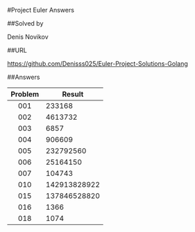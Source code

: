 #Project Euler Answers

##Solved by

Denis Novikov

##URL

https://github.com/Denisss025/Euler-Project-Solutions-Golang

##Answers

| Problem | Result |
|:-------:| ------ |
|   001   | 233168 |
|   002   | 4613732 |
|   003   | 6857 |
|   004   | 906609 |
|   005   | 232792560 |
|   006   | 25164150 |
|   007   | 104743 |
|   010   | 142913828922 |
|   015   | 137846528820 |
|   016   | 1366 |
|   018   | 1074 |
